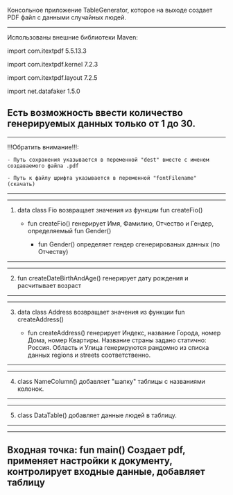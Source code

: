 Консольное приложение TableGenerator, которое на выходе создает PDF файл с данными случайных людей.

----------------------------------------------------------------------------------------------
Использованы внешние библиотеки Maven:

import com.itextpdf 5.5.13.3

import com.itextpdf.kernel 7.2.3

import com.itextpdf.layout 7.2.5

import net.datafaker 1.5.0

Есть возможность ввести количество генерируемых данных только от 1 до 30.
----------------------------------------------------------------------------------------------

----------------------------------------------------------------------------------------------

!!!Обратить внимание!!!:

	- Путь сохранения указывается в переменной "dest" вместе с именем создаваемого файла .pdf

	- Путь к файлу шрифта указывается в переменной "fontFilename" (скачать)  

----------------------------------------------------------------------------------------------

----------------------------------------------------------------------------------------------
1. data class Fio возвращает значения из функции fun createFio()

	- fun createFio() генерирует Имя, Фамилию, Отчество и Гендер, определяемый fun Gender()

		- fun Gender() определяет гендер сгенерированых данных (по Отчеству)
----------------------------------------------------------------------------------------------
		
----------------------------------------------------------------------------------------------
2. fun createDateBirthAndAge() генерирует дату рождения и расчитывает возраст
----------------------------------------------------------------------------------------------

----------------------------------------------------------------------------------------------
3. data class Address возвращает значения из функции fun createAddress()

	- fun createAddress() генерирует Индекс, название Города, номер Дома, номер Квартиры. Название страны задано статично: Россия. Область и Улица генерируются рандомно из списка данных regions и streets соответственно. 
----------------------------------------------------------------------------------------------

----------------------------------------------------------------------------------------------
4. class NameColumn() добавляет "шапку" таблицы с названиями колонок. 
----------------------------------------------------------------------------------------------
----------------------------------------------------------------------------------------------
5. class DataTable() добавляет данные людей в таблицу.
----------------------------------------------------------------------------------------------

----------------------------------------------------------------------------------------------
Входная точка: fun main()
	Создает pdf, применяет настройки к документу, контролирует входные данные, добавляет таблицу
----------------------------------------------------------------------------------------------
